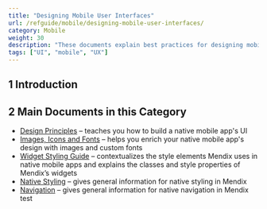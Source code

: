 ```yaml
---
title: "Designing Mobile User Interfaces"
url: /refguide/mobile/designing-mobile-user-interfaces/
category: Mobile
weight: 30
description: "These documents explain best practices for designing mobile UI with Mendix."
tags: ["UI", "mobile", "UX"]
---
```


## 1 Introduction

## 2 Main Documents in this Category

* [Design Principles](/refguide/mobile/designing-mobile-user-interfaces/design-principles/) – teaches you how to build a native mobile app's UI
* [Images, Icons and Fonts](/refguide/mobile/designing-mobile-user-interfaces/images-icons-and-fonts/) – helps you enrich your native mobile app's design with images and custom fonts
* [Widget Styling Guide](/refguide/mobile/designing-mobile-user-interfaces/widget-styling-guide/) – contextualizes the style elements Mendix uses in native mobile apps and explains the classes and style properties of Mendix’s widgets
* [Native Styling](/refguide/mobile/designing-mobile-user-interfaces/native-styling/) – gives general information for native styling in Mendix
* [Navigation](/refguide/mobile/designing-mobile-user-interfaces/navigation/) – gives general information for native navigation in Mendix test